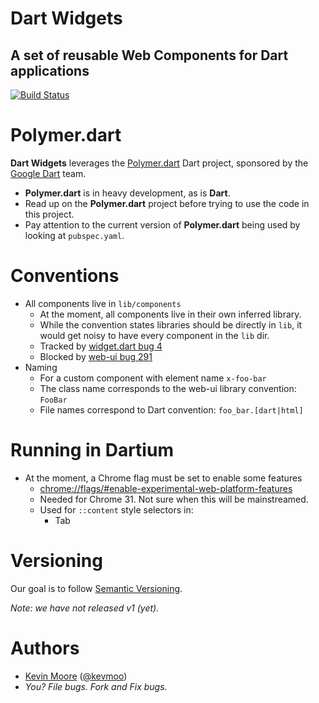 # Dart Widgets
## A set of reusable Web Components for Dart applications

[![Build Status](https://drone.io/github.com/dart-lang/widget.dart/status.png)](https://drone.io/github.com/dart-lang/widget.dart/latest)

# Polymer.dart

**Dart Widgets** leverages the [Polymer.dart](https://www.dartlang.org/polymer-dart/) Dart project, sponsored by the [Google Dart](http://www.dartlang.org/) team.

* **Polymer.dart** is in heavy development, as is **Dart**.
* Read up on the **Polymer.dart** project before trying to use the code in this project.
* Pay attention to the current version of **Polymer.dart** being used by looking at `pubspec.yaml`.

# Conventions

* All components live in `lib/components`
    * At the moment, all components live in their own inferred library.
    * While the convention states libraries should be directly in `lib`, it would get noisy to have every component in the `lib` dir.
    * Tracked by [widget.dart bug 4](https://github.com/kevmoo/widget.dart/issues/4)
    * Blocked by [web-ui bug 291](https://github.com/dart-lang/web-ui/issues/291)
* Naming
    * For a custom component with element name `x-foo-bar`
    * The class name corresponds to the web-ui library convention: `FooBar`
    * File names correspond to Dart convention: `foo_bar.[dart|html]`

# Running in Dartium

* At the moment, a Chrome flag must be set to enable some features
    * <chrome://flags/#enable-experimental-web-platform-features>
    * Needed for Chrome 31. Not sure when this will be mainstreamed.
    * Used for `::content` style selectors in:
        * Tab

# Versioning

Our goal is to follow [Semantic Versioning](http://semver.org/).

_Note: we have not released v1 (yet)._

# Authors
 * [Kevin Moore](https://github.com/kevmoo) ([@kevmoo](http://twitter.com/kevmoo))
 * _You? File bugs. Fork and Fix bugs._
